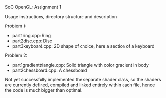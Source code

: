 SoC OpenGL: Assignment 1

Usage instructions, directory structure and description 

Problem 1:
- part1ring.cpp: Ring
- part2disc.cpp: Disc
- part3keyboard.cpp: 2D shape of choice, here a section of a keyboard

Problem 2:
- part1gradienttriangle.cpp: Solid triangle with color gradient in body
- part2chessboard.cpp: A chessboard

Not yet successfully implemented the separate shader class, so the shaders are currently defined, compiled and linked entirely within each file, hence the code is much bigger than optimal.
